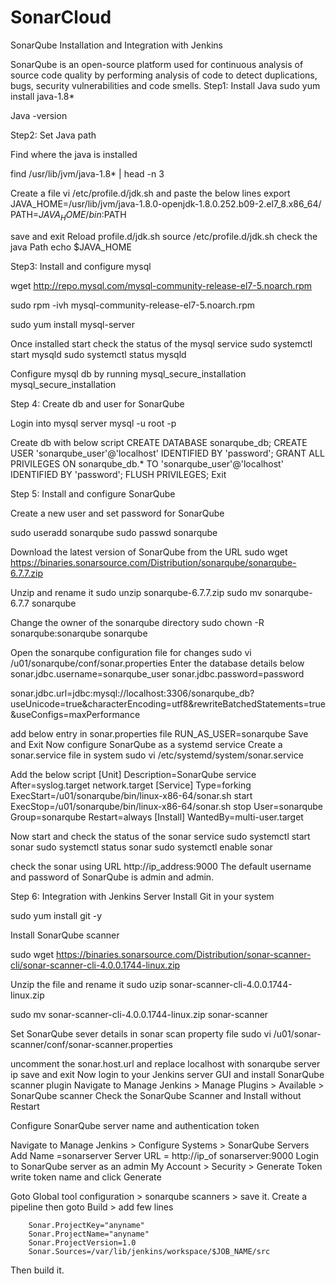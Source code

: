 # SonarCloud

SonarQube Installation and Integration with Jenkins

SonarQube is an open-source platform used for continuous analysis of source code quality by performing analysis of code to detect duplications, bugs, security vulnerabilities and code smells.
Step1: Install Java
sudo yum install java-1.8*

Java -version


Step2: Set Java path

Find where the java is installed

find /usr/lib/jvm/java-1.8* | head -n 3

Create a file vi /etc/profile.d/jdk.sh and paste the below lines
export JAVA_HOME=/usr/lib/jvm/java-1.8.0-openjdk-1.8.0.252.b09-2.el7_8.x86_64/
PATH=$JAVA_HOME/bin:$PATH

save and exit
Reload profile.d/jdk.sh
source /etc/profile.d/jdk.sh
check the java Path
echo $JAVA_HOME


Step3: Install and configure mysql

wget http://repo.mysql.com/mysql-community-release-el7-5.noarch.rpm

sudo rpm -ivh mysql-community-release-el7-5.noarch.rpm

sudo yum install mysql-server

Once installed start check the status of the mysql service
sudo systemctl start mysqld
sudo systemctl status mysqld

Configure mysql db by running mysql_secure_installation
mysql_secure_installation


Step 4: Create db and user for SonarQube

Login into mysql server
mysql -u root -p

Create db with below script
CREATE DATABASE sonarqube_db;
CREATE USER 'sonarqube_user'@'localhost' IDENTIFIED BY 'password';
GRANT ALL PRIVILEGES ON sonarqube_db.* TO 'sonarqube_user'@'localhost' IDENTIFIED BY 'password';
FLUSH PRIVILEGES;
Exit

Step 5: Install and configure SonarQube

Create a new user and set password for SonarQube

sudo useradd sonarqube
sudo passwd sonarqube

Download the latest version of SonarQube from the URL
sudo wget https://binaries.sonarsource.com/Distribution/sonarqube/sonarqube-6.7.7.zip

Unzip and rename it
 sudo unzip sonarqube-6.7.7.zip
 sudo mv sonarqube-6.7.7 sonarqube

Change the owner of the sonarqube directory
sudo chown -R sonarqube:sonarqube sonarqube

Open the sonarqube configuration file for changes
sudo vi /u01/sonarqube/conf/sonar.properties
Enter the database details below
sonar.jdbc.username=sonarqube_user
sonar.jdbc.password=password

sonar.jdbc.url=jdbc:mysql://localhost:3306/sonarqube_db?useUnicode=true&characterEncoding=utf8&rewriteBatchedStatements=true&useConfigs=maxPerformance

add below entry in sonar.properties file
RUN_AS_USER=sonarqube
Save and Exit
Now configure SonarQube as a systemd service
Create a sonar.service file in system
sudo vi /etc/systemd/system/sonar.service

Add the below script
[Unit]
Description=SonarQube service
After=syslog.target network.target
[Service]
Type=forking
ExecStart=/u01/sonarqube/bin/linux-x86-64/sonar.sh start
ExecStop=/u01/sonarqube/bin/linux-x86-64/sonar.sh stop
User=sonarqube
Group=sonarqube
Restart=always
[Install]
WantedBy=multi-user.target

Now start and check the status of the sonar service
sudo systemctl start sonar
sudo systemctl status sonar
sudo systemctl enable sonar

check the sonar using URL http://ip_address:9000
The default username and password of SonarQube is admin and admin.

Step 6: Integration with Jenkins Server
Install Git in your system

sudo yum install git -y

Install SonarQube scanner

sudo wget https://binaries.sonarsource.com/Distribution/sonar-scanner-cli/sonar-scanner-cli-4.0.0.1744-linux.zip

Unzip the file and rename it
sudo uzip sonar-scanner-cli-4.0.0.1744-linux.zip

sudo mv sonar-scanner-cli-4.0.0.1744-linux.zip sonar-scanner

Set SonarQube sever details in sonar scan property file
sudo vi /u01/sonar-scanner/conf/sonar-scanner.properties

uncomment the sonar.host.url and replace localhost with sonarqube server ip
save and exit
Now login to your Jenkins server GUI and install SonarQube scanner plugin
Navigate to Manage Jenkins > Manage Plugins > Available > SonarQube scanner
Check the SonarQube Scanner and Install without Restart

Configure SonarQube server name and authentication token

Navigate to Manage Jenkins > Configure Systems > SonarQube Servers
Add Name =sonarserver
Server URL = http://ip_of sonarserver:9000
Login to SonarQube server as an admin My Account > Security > Generate Token
write token name and click Generate

Goto Global tool configuration > sonarqube scanners > save it.
Create a pipeline then goto   Build > add few lines 

        Sonar.ProjectKey="anyname"
        Sonar.ProjectName="anyname"
        Sonar.ProjectVersion=1.0
        Sonar.Sources=/var/lib/jenkins/workspace/$JOB_NAME/src

Then build it.

